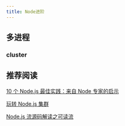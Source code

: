 ```yaml
---
title: Node进阶
---
```


## 多进程

### cluster

## 推荐阅读

[10 个 Node.js 最佳实践：来自 Node 专家的启示](https://mp.weixin.qq.com/s/gV0CxSb9pUN51mr23dUiIg)

[玩转 Node.js 集群](https://juejin.cn/post/7045058583200792613)

[Node.js 流源码解读之可读流](https://mp.weixin.qq.com/s/O59JUnbWshJSWrV8NBL5Ng)
